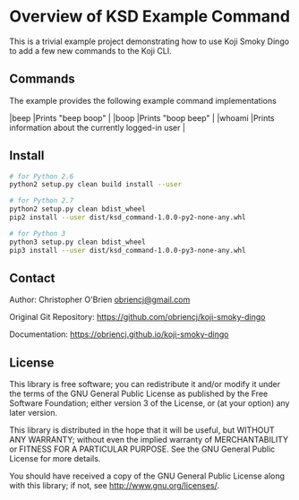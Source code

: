 # Overview of KSD Example Command

This is a trivial example project demonstrating how to use Koji Smoky
Dingo to add a few new commands to the Koji CLI.


## Commands

The example provides the following example command implementations

|beep |Prints "beep boop" |
|boop |Prints "boop beep" |
|whoami |Prints information about the currently logged-in user |


## Install

```bash
# for Python 2.6
python2 setup.py clean build install --user

# for Python 2.7
python2 setup.py clean bdist_wheel
pip2 install --user dist/ksd_command-1.0.0-py2-none-any.whl

# for Python 3
python3 setup.py clean bdist_wheel
pip3 install --user dist/ksd_command-1.0.0-py3-none-any.whl
```


## Contact

Author: Christopher O'Brien  <obriencj@gmail.com>

Original Git Repository: <https://github.com/obriencj/koji-smoky-dingo>

Documentation: <https://obriencj.github.io/koji-smoky-dingo>


## License

This library is free software; you can redistribute it and/or modify
it under the terms of the GNU General Public License as published by
the Free Software Foundation; either version 3 of the License, or (at
your option) any later version.

This library is distributed in the hope that it will be useful, but
WITHOUT ANY WARRANTY; without even the implied warranty of
MERCHANTABILITY or FITNESS FOR A PARTICULAR PURPOSE.  See the GNU
General Public License for more details.

You should have received a copy of the GNU General Public License
along with this library; if not, see <http://www.gnu.org/licenses/>.
